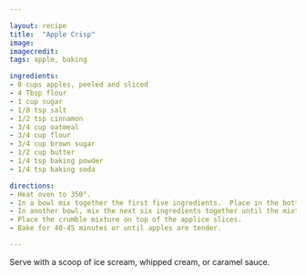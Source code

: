 ```yaml
---

layout: recipe
title:  "Apple Crisp"
image: 
imagecredit: 
tags: apple, baking

ingredients:
- 8 cups apples, peeled and sliced
- 4 Tbsp flour
- 1 cup sugar
- 1/8 tsp salt
- 1/2 tsp cinnamon
- 3/4 cup oatmeal
- 3/4 cup flour
- 3/4 cup brown sugar
- 1/2 cup butter
- 1/4 tsp baking powder
- 1/4 tsp baking soda

directions:
- Heat oven to 350°.
- In a bowl mix together the first five ingredients.  Place in the bottom of a greased 9x13 pan.
- In another bowl, mix the next six ingredients together until the mixture resembles coarse crumbles.
- Place the crumble mixture on top of the applice slices.
- Bake for 40-45 minutes or until apples are tender.

---
```


Serve with a scoop of ice scream, whipped cream, or caramel sauce.

